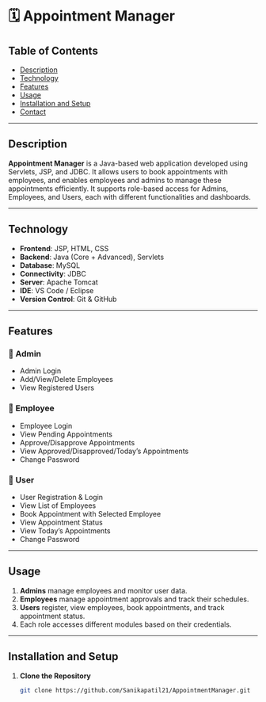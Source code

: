 # 🗓️ Appointment Manager

## Table of Contents
+ [Description](#description)
+ [Technology](#technology)
+ [Features](#features)
+ [Usage](#usage)
+ [Installation and Setup](#installation-and-setup)
+ [Contact](#contact)

---

## Description <a name="description"></a>
**Appointment Manager** is a Java-based web application developed using Servlets, JSP, and JDBC. It allows users to book appointments with employees, and enables employees and admins to manage these appointments efficiently. It supports role-based access for Admins, Employees, and Users, each with different functionalities and dashboards.

---

## Technology <a name="technology"></a>
- **Frontend**: JSP, HTML, CSS  
- **Backend**: Java (Core + Advanced), Servlets  
- **Database**: MySQL  
- **Connectivity**: JDBC  
- **Server**: Apache Tomcat  
- **IDE**: VS Code / Eclipse  
- **Version Control**: Git & GitHub

---

## Features <a name="features"></a>

### 🔹 Admin
- Admin Login  
- Add/View/Delete Employees  
- View Registered Users  

### 🔹 Employee
- Employee Login  
- View Pending Appointments  
- Approve/Disapprove Appointments  
- View Approved/Disapproved/Today’s Appointments  
- Change Password  

### 🔹 User
- User Registration & Login  
- View List of Employees  
- Book Appointment with Selected Employee  
- View Appointment Status  
- View Today’s Appointments  
- Change Password  

---

## Usage <a name="usage"></a>
1. **Admins** manage employees and monitor user data.  
2. **Employees** manage appointment approvals and track their schedules.  
3. **Users** register, view employees, book appointments, and track appointment status.  
4. Each role accesses different modules based on their credentials.

---

## Installation and Setup <a name="installation-and-setup"></a>
1. **Clone the Repository**
   ```bash
   git clone https://github.com/Sanikapatil21/AppointmentManager.git

